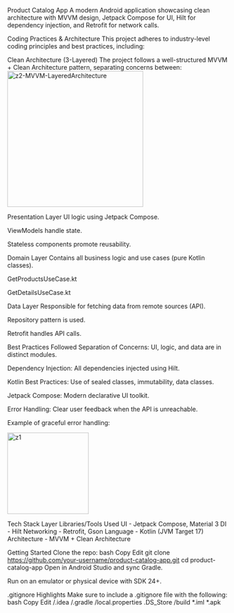 Product Catalog App
A modern Android application showcasing clean architecture with MVVM design, Jetpack Compose for UI, Hilt for dependency injection, and Retrofit for network calls.

Coding Practices & Architecture
This project adheres to industry-level coding principles and best practices, including:

Clean Architecture (3-Layered)
The project follows a well-structured MVVM + Clean Architecture pattern, separating concerns between:
<img width="309" alt="z2-MVVM-LayeredArchitecture" src="https://github.com/user-attachments/assets/8ac134ce-f39e-42a8-a968-a925bfa19b5d" />

Presentation Layer
UI logic using Jetpack Compose.

ViewModels handle state.

Stateless components promote reusability.

Domain Layer
Contains all business logic and use cases (pure Kotlin classes).

GetProductsUseCase.kt

GetDetailsUseCase.kt

Data Layer
Responsible for fetching data from remote sources (API).

Repository pattern is used.

Retrofit handles API calls.


Best Practices Followed
Separation of Concerns: UI, logic, and data are in distinct modules.

Dependency Injection: All dependencies injected using Hilt.

Kotlin Best Practices: Use of sealed classes, immutability, data classes.

Jetpack Compose: Modern declarative UI toolkit.

Error Handling: Clear user feedback when the API is unreachable.

Example of graceful error handling: 

<img width="185" alt="z1" src="https://github.com/user-attachments/assets/ae85116a-2744-4b8d-8c77-3130a4a9803d" />


Tech Stack
Layer	Libraries/Tools Used
UI	- Jetpack Compose, Material 3
DI	- Hilt
Networking	- Retrofit, Gson
Language	- Kotlin (JVM Target 17)
Architecture	- MVVM + Clean Architecture

Getting Started
Clone the repo:
bash
Copy
Edit
git clone https://github.com/your-username/product-catalog-app.git
cd product-catalog-app
Open in Android Studio and sync Gradle.

Run on an emulator or physical device with SDK 24+.

 .gitignore Highlights
Make sure to include a .gitignore file with the following:
bash
Copy
Edit
/.idea
/.gradle
/local.properties
.DS_Store
/build
*.iml
*.apk


